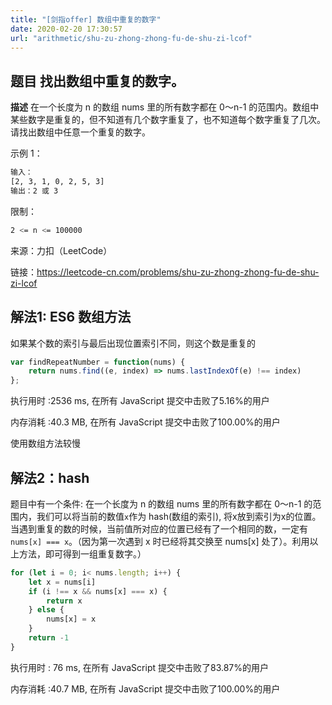 ```yaml
---
title: "[剑指offer] 数组中重复的数字"
date: 2020-02-20 17:30:57
url: "arithmetic/shu-zu-zhong-zhong-fu-de-shu-zi-lcof"
---
```

## **题目** 找出数组中重复的数字。


**描述** 在一个长度为 n 的数组 nums 里的所有数字都在 0～n-1 的范围内。数组中某些数字是重复的，但不知道有几个数字重复了，也不知道每个数字重复了几次。请找出数组中任意一个重复的数字。

示例 1：
```bash
输入：
[2, 3, 1, 0, 2, 5, 3]
输出：2 或 3 
```

限制：

```bash
2 <= n <= 100000
```

<!--more-->

来源：力扣（LeetCode）

链接：https://leetcode-cn.com/problems/shu-zu-zhong-zhong-fu-de-shu-zi-lcof

## 解法1: ES6 数组方法

如果某个数的索引与最后出现位置索引不同，则这个数是重复的

```js
var findRepeatNumber = function(nums) {
    return nums.find((e, index) => nums.lastIndexOf(e) !== index)
};
```

执行用时 :2536 ms, 在所有 JavaScript 提交中击败了5.16%的用户

内存消耗 :40.3 MB, 在所有 JavaScript 提交中击败了100.00%的用户

使用数组方法较慢

## 解法2：hash

题目中有一个条件: 在一个长度为 n 的数组 nums 里的所有数字都在 0～n-1 的范围内，我们可以将当前的数值`x`作为 hash(数组的索引), 将x放到索引为x的位置。当遇到重复的数的时候，当前值所对应的位置已经有了一个相同的数，一定有 `nums[x] === x`。（因为第一次遇到 x 时已经将其交换至 nums[x] 处了）。利用以上方法，即可得到一组重复数字。）

```js
for (let i = 0; i< nums.length; i++) {
    let x = nums[i]
    if (i !== x && nums[x] === x) {
        return x
    } else {
        nums[x] = x
    }
    return -1
}
```

执行用时 :
76 ms, 在所有 JavaScript 提交中击败了83.87%的用户

内存消耗 :40.7 MB, 在所有 JavaScript 提交中击败了100.00%的用户